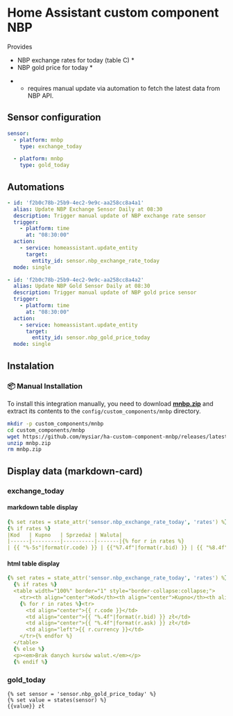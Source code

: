 # Home Assistant custom component NBP

Provides
 - NBP exchange rates for today (table C) *
 - NBP gold price for today *

* - requires manual update via automation to fetch the latest data from NBP API.

## Sensor configuration

```yaml
sensor:
  - platform: mnbp
    type: exchange_today

  - platform: mnbp
    type: gold_today
```

## Automations

```yaml
- id: 'f2b0c78b-25b9-4ec2-9e9c-aa258cc8a4a1'
  alias: Update NBP Exchange Sensor Daily at 08:30
  description: Trigger manual update of NBP exchange rate sensor
  trigger:
    - platform: time
      at: "08:30:00"
  action:
    - service: homeassistant.update_entity
      target:
        entity_id: sensor.nbp_exchange_rate_today
  mode: single

- id: 'f2b0c78b-25b9-4ec2-9e9c-aa258cc8a4a2'
  alias: Update NBP Gold Sensor Daily at 08:30
  description: Trigger manual update of NBP gold price sensor
  trigger:
    - platform: time
      at: "08:30:00"
  action:
    - service: homeassistant.update_entity
      target:
        entity_id: sensor.nbp_gold_price_today
  mode: single
```

## Instalation
### 📦 Manual Installation

To install this integration manually, you need to download [**mnbp.zip**](https://github.com/mysiar/ha-custom-component-mnbp/releases/latest/download/mnbp.zip) and extract its contents to the `config/custom_components/mnbp` directory.


```bash
mkdir -p custom_components/mnbp
cd custom_components/mnbp
wget https://github.com/mysiar/ha-custom-component-mnbp/releases/latest/download/mnbp.zip
unzip mnbp.zip
rm mnbp.zip
```
## Display data (markdown-card)
### exchange_today

#### markdown table display
```yaml
{% set rates = state_attr('sensor.nbp_exchange_rate_today', 'rates') %} 
{% if rates %}
|Kod   | Kupno   | Sprzedaż | Waluta|
|------|---------|----------|-------|{% for r in rates %}
| {{ "%-5s"|format(r.code) }} | {{"%7.4f"|format(r.bid) }} | {{ "%8.4f"|format(r.ask) }} | {{ r.currency }} |{% endfor %} {% else %} _Brak danych kursów walut._ {% endif %}
```

#### html table display
```yaml
{% set rates = state_attr('sensor.nbp_exchange_rate_today', 'rates') %}
  {% if rates %}
  <table width="100%" border="1" style="border-collapse:collapse;">
    <tr><th align="center">Kod</th><th align="center">Kupno</th><th align="center">Sprzedaż</th><th align="center">Waluta</th></tr>
    {% for r in rates %}<tr>
      <td align="center">{{ r.code }}</td>
      <td align="center">{{ "%.4f"|format(r.bid) }} zł</td>
      <td align="center">{{ "%.4f"|format(r.ask) }} zł</td>
      <td align="left">{{ r.currency }}</td>
    </tr>{% endfor %}
  </table>
  {% else %}
  <p><em>Brak danych kursów walut.</em></p>
  {% endif %}
```
### gold_today

```
{% set sensor = 'sensor.nbp_gold_price_today' %}
{% set value = states(sensor) %}
{{value}} zł
```